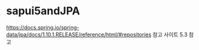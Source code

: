 # sapui5andJPA

https://docs.spring.io/spring-data/jpa/docs/1.10.1.RELEASE/reference/html/#repositories 참고 사이트 5.3 참고
